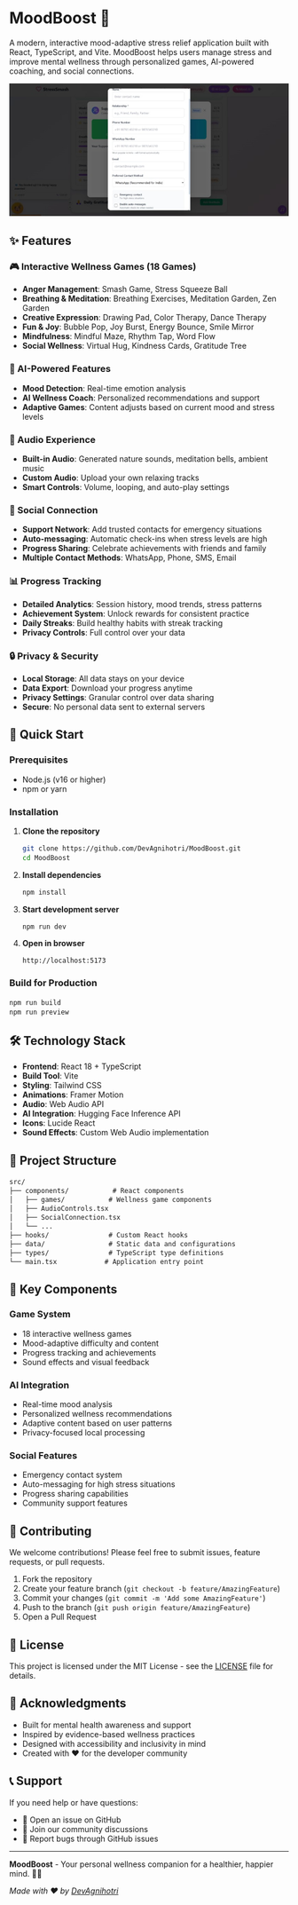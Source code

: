# MoodBoost 🌟

A modern, interactive mood-adaptive stress relief application built with React, TypeScript, and Vite. MoodBoost helps users manage stress and improve mental wellness through personalized games, AI-powered coaching, and social connections.

![MoodBoost Banner](./Images/1.jpg)

## ✨ Features

### 🎮 Interactive Wellness Games (18 Games)
- **Anger Management**: Smash Game, Stress Squeeze Ball
- **Breathing & Meditation**: Breathing Exercises, Meditation Garden, Zen Garden
- **Creative Expression**: Drawing Pad, Color Therapy, Dance Therapy
- **Fun & Joy**: Bubble Pop, Joy Burst, Energy Bounce, Smile Mirror
- **Mindfulness**: Mindful Maze, Rhythm Tap, Word Flow
- **Social Wellness**: Virtual Hug, Kindness Cards, Gratitude Tree

### 🤖 AI-Powered Features
- **Mood Detection**: Real-time emotion analysis
- **AI Wellness Coach**: Personalized recommendations and support
- **Adaptive Games**: Content adjusts based on current mood and stress levels

### 🎵 Audio Experience
- **Built-in Audio**: Generated nature sounds, meditation bells, ambient music
- **Custom Audio**: Upload your own relaxing tracks
- **Smart Controls**: Volume, looping, and auto-play settings

### 📱 Social Connection
- **Support Network**: Add trusted contacts for emergency situations
- **Auto-messaging**: Automatic check-ins when stress levels are high
- **Progress Sharing**: Celebrate achievements with friends and family
- **Multiple Contact Methods**: WhatsApp, Phone, SMS, Email

### 📊 Progress Tracking
- **Detailed Analytics**: Session history, mood trends, stress patterns
- **Achievement System**: Unlock rewards for consistent practice
- **Daily Streaks**: Build healthy habits with streak tracking
- **Privacy Controls**: Full control over your data

### 🔒 Privacy & Security
- **Local Storage**: All data stays on your device
- **Data Export**: Download your progress anytime
- **Privacy Settings**: Granular control over data sharing
- **Secure**: No personal data sent to external servers

## 🚀 Quick Start

### Prerequisites
- Node.js (v16 or higher)
- npm or yarn

### Installation

1. **Clone the repository**
   ```bash
   git clone https://github.com/DevAgnihotri/MoodBoost.git
   cd MoodBoost
   ```

2. **Install dependencies**
   ```bash
   npm install
   ```

3. **Start development server**
   ```bash
   npm run dev
   ```

4. **Open in browser**
   ```
   http://localhost:5173
   ```

### Build for Production
```bash
npm run build
npm run preview
```

## 🛠️ Technology Stack

- **Frontend**: React 18 + TypeScript
- **Build Tool**: Vite
- **Styling**: Tailwind CSS
- **Animations**: Framer Motion
- **Audio**: Web Audio API
- **AI Integration**: Hugging Face Inference API
- **Icons**: Lucide React
- **Sound Effects**: Custom Web Audio implementation

## 📂 Project Structure

```
src/
├── components/           # React components
│   ├── games/           # Wellness game components
│   ├── AudioControls.tsx
│   ├── SocialConnection.tsx
│   └── ...
├── hooks/               # Custom React hooks
├── data/                # Static data and configurations
├── types/               # TypeScript type definitions
└── main.tsx            # Application entry point
```

## 🎯 Key Components

### Game System
- 18 interactive wellness games
- Mood-adaptive difficulty and content
- Progress tracking and achievements
- Sound effects and visual feedback

### AI Integration
- Real-time mood analysis
- Personalized wellness recommendations
- Adaptive content based on user patterns
- Privacy-focused local processing

### Social Features
- Emergency contact system
- Auto-messaging for high stress situations
- Progress sharing capabilities
- Community support features

## 🤝 Contributing

We welcome contributions! Please feel free to submit issues, feature requests, or pull requests.

1. Fork the repository
2. Create your feature branch (`git checkout -b feature/AmazingFeature`)
3. Commit your changes (`git commit -m 'Add some AmazingFeature'`)
4. Push to the branch (`git push origin feature/AmazingFeature`)
5. Open a Pull Request

## 📜 License

This project is licensed under the MIT License - see the [LICENSE](LICENSE) file for details.

## 🙏 Acknowledgments

- Built for mental health awareness and support
- Inspired by evidence-based wellness practices
- Designed with accessibility and inclusivity in mind
- Created with ❤️ for the developer community

## 📞 Support

If you need help or have questions:
- 📧 Open an issue on GitHub
- 💬 Join our community discussions
- 🐛 Report bugs through GitHub issues

---

**MoodBoost** - Your personal wellness companion for a healthier, happier mind. 🧠💙

*Made with ❤️ by [DevAgnihotri](https://github.com/DevAgnihotri)*
